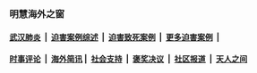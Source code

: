 
### 明慧海外之窗

####  [武汉肺炎](indexes/365.md?t=01131300) &nbsp;|&nbsp;  [迫害案例综述](indexes/328.md?t=01131300) &nbsp;|&nbsp; [迫害致死案例](indexes/277.md?t=01131300)  &nbsp;|&nbsp; [更多迫害案例](indexes/81.md?t=01131300)  &nbsp;|&nbsp; 
####  [时事评论](indexes/251.md?t=01131300) &nbsp;|&nbsp; [海外简讯](indexes/245.md?t=01131300)&nbsp;|&nbsp;  [社会支持](indexes/140.md?t=01131300) &nbsp;|&nbsp; [褒奖决议](indexes/282.md?t=01131300) &nbsp;|&nbsp; [社区报道](indexes/91.md?t=01131300)  &nbsp;|&nbsp; [天人之间](indexes/78.md?t=01131300) 

